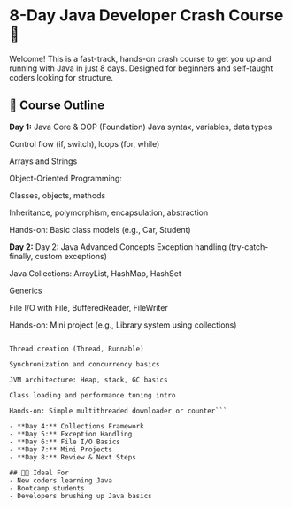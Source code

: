 # 8-Day Java Developer Crash Course 🚀

Welcome! This is a fast-track, hands-on crash course to get you up and running with Java in just 8 days. Designed for beginners and self-taught coders looking for structure.

## 📅 Course Outline
**Day 1:** Java Core & OOP (Foundation)
Java syntax, variables, data types

Control flow (if, switch), loops (for, while)

Arrays and Strings

Object-Oriented Programming:

Classes, objects, methods

Inheritance, polymorphism, encapsulation, abstraction

Hands-on: Basic class models (e.g., Car, Student) 

**Day 2:**  Day 2: Java Advanced Concepts
Exception handling (try-catch-finally, custom exceptions)

Java Collections: ArrayList, HashMap, HashSet

Generics

File I/O with File, BufferedReader, FileWriter

Hands-on: Mini project (e.g., Library system using collections)


```**Day 3:** Multithreading & JVM

Thread creation (Thread, Runnable)

Synchronization and concurrency basics

JVM architecture: Heap, stack, GC basics

Class loading and performance tuning intro

Hands-on: Simple multithreaded downloader or counter```

- **Day 4:** Collections Framework
- **Day 5:** Exception Handling
- **Day 6:** File I/O Basics
- **Day 7:** Mini Projects
- **Day 8:** Review & Next Steps

## 👨‍💻 Ideal For
- New coders learning Java
- Bootcamp students
- Developers brushing up Java basics

